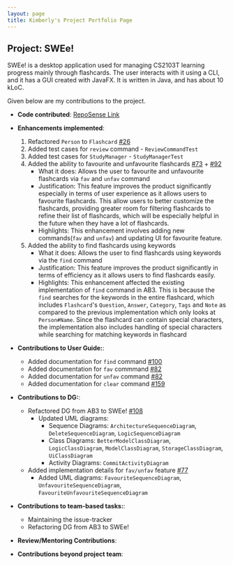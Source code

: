 ```yaml
---
layout: page
title: Kimberly's Project Portfolio Page
---
```


## Project: SWEe!

SWEe! is a desktop application used for managing CS2103T learning progress mainly through flashcards. The user interacts with it using a CLI, and it has a GUI created with JavaFX. It is written in Java, and has about 10 kLoC.

Given below are my contributions to the project.

* **Code contributed**: [RepoSense Link](https://nus-cs2103-ay2021s1.github.io/tp-dashboard/#breakdown=true&search=kimberlyohq)

* **Enhancements implemented**:
    1. Refactored `Person` to `Flashcard` [#26](https://github.com/AY2021S1-CS2103T-T17-2/tp/pull/26)
    2. Added test cases for `review` command - `ReviewCommandTest`
    3. Added test cases for `StudyManager` - `StudyManagerTest`
    4. Added the ability to favourite and unfavourite flashcards [#73](https://github.com/AY2021S1-CS2103T-T17-2/tp/pull/73) + [#92](https://github.com/AY2021S1-CS2103T-T17-2/tp/pull/92)
        * What it does: Allows the user to favourite and unfavourite flashcards via `fav` and `unfav` command
        * Justification: This feature improves the product significantly especially in terms of user experience as it allows users to favourite flashcards. This allow users to better customize the flashcards, providing greater room for filtering flashcards to refine their list of flashcards, which will be especially helpful in the future when they have a lot of flashcards.
        * Highlights: This enhancement involves adding new commands(`fav` and `unfav`) and updating UI for favourite feature.
    5. Added the ability to find flashcards using keywords
        * What it does: Allows the user to find flashcards using keywords via the `find` command
        * Justification: This feature improves the product significantly in terms of efficiency as it allows users to find flashcards easily.
        * Highlights: This enhancement affected the existing implementation of `find` command in AB3. This is because the `find` searches for the keywords in the entire flashcard, which includes `Flashcard`'s `Question`, `Answer`, `Category`, `Tags` and `Note` 
                      as compared to the previous implementation which only looks at `Person#Name`. Since the flashcard can contain special characters, the implementation also includes handling of special characters while searching for matching keywords in flashcard
                      

* **Contributions to User Guide:**:
    * Added documentation for `find` command [#100](https://github.com/AY2021S1-CS2103T-T17-2/tp/pull/100)
    * Added documentation for `fav` commmand [#82](https://github.com/AY2021S1-CS2103T-T17-2/tp/pull/82)
    * Added documentation for `unfav` command [#82](https://github.com/AY2021S1-CS2103T-T17-2/tp/pull/82)
    * Added documentation for `clear` command [#159](https://github.com/AY2021S1-CS2103T-T17-2/tp/pull/159)
* **Contributions to DG:**:
    * Refactored DG from AB3 to SWEe! [#108](https://github.com/AY2021S1-CS2103T-T17-2/tp/pull/108)
        * Updated UML diagrams:
            * Sequence Diagrams: `ArchitectureSequenceDiagram`, `DeleteSequenceDiagram`, `LogicSequenceDiagram`
            * Class Diagrams: `BetterModelClassDiagram`, `LogicClassDiagram`, `ModelClassDiagram`, `StorageClassDiagram`, `UiClassDiagram`
            * Activity Diagrams: `CommitActivityDiagram`
    * Added implementation details for `fav/unfav` feature [#77](https://github.com/AY2021S1-CS2103T-T17-2/tp/pull/77)
        * Added UML diagrams: `FavouriteSequenceDiagram`, `UnfavouriteSequenceDiagram`, `FavouriteUnfavouriteSequenceDiagram`

* **Contributions to team-based tasks:**:
    * Maintaining the issue-tracker
    * Refactoring DG from AB3 to SWEe!

* **Review/Mentoring Contributions**:

* **Contributions beyond project team**:

